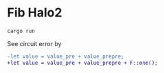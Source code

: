 # Fib Halo2

```
cargo run
```

See circuit error by

```diff
-let value = value_pre + value_prepre;
+let value = value_pre + value_prepre + F::one();
```


